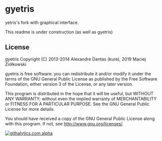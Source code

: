 # gyetris

yetris's fork with graphical interface.

This readme is under construction (as well as gyetris)

## License

 gyetris 
 Copyright (C) 2013-2014  Alexandre Dantas (kure), 2019 Maciej Ziółkowski

 gyetris is free software: you can redistribute it and/or modify
 it under the terms of the GNU General Public License as published by
 the Free Software Foundation, either version 3 of the License, or
 any later version.

 This program is distributed in the hope that it will be useful,
 but WITHOUT ANY WARRANTY; without even the implied warranty of
 MERCHANTABILITY or FITNESS FOR A PARTICULAR PURPOSE.  See the
 GNU General Public License for more details.

 You should have received a copy of the GNU General Public License
 along with this program.  If not, see <http://www.gnu.org/licenses/>.

[![githalytics.com alpha](https://cruel-carlota.pagodabox.com/fde5a2c1dd787040f5121109b5451879 "githalytics.com")](http://githalytics.com/alexdantas/yetris)

[issues]: https://github.com/alexdantas/yetris/issues


